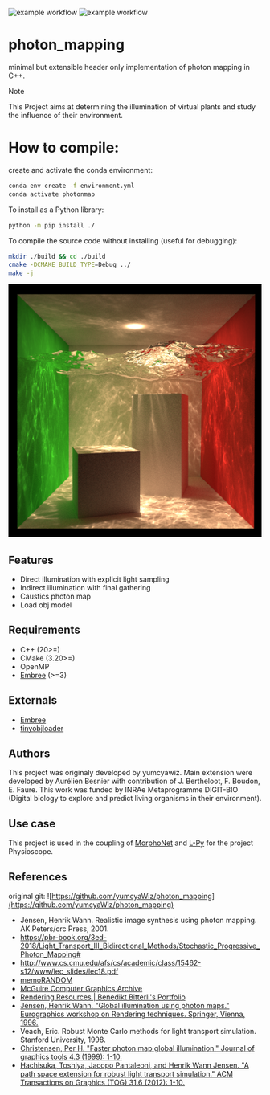 ![example workflow](https://github.com/AurelienBesnier/photon_mapping/actions/workflows/python-package-conda.yml/badge.svg)
![example workflow](https://github.com/AurelienBesnier/photon_mapping/blob/main/.github/workflows/build-docs-upload.yml/badge.svg)
# photon_mapping

minimal but extensible header only implementation of photon mapping in C++.


> [!NOTE]  
> This Project aims at determining the illumination of virtual plants and study
> the influence of their environment.

# How to compile:
create and activate the conda environment:
```bash
conda env create -f environment.yml
conda activate photonmap
```
To install as a Python library:
```bash
python -m pip install ./
```

To compile the source code without installing (useful for debugging):
```bash
mkdir ./build && cd ./build
cmake -DCMAKE_BUILD_TYPE=Debug ../
make -j
```

![](img/cornellbox-water_pm.png)

## Features

* Direct illumination with explicit light sampling
* Indirect illumination with final gathering
* Caustics photon map
* Load obj model

## Requirements

* C++ (20>=)
* CMake (3.20>=)
* OpenMP
* [Embree](https://github.com/embree/embree) (>=3)

## Externals

* [Embree](https://github.com/embree/embree)
* [tinyobjloader](https://github.com/tinyobjloader/tinyobjloader)

## Authors
This project was originaly developed by yumcyawiz. Main extension were developed by Aurélien Besnier with contribution of J. Bertheloot, F. Boudon, E. Faure.
This work was funded by INRAe Metaprogramme DIGIT-BIO (Digital biology to explore and predict living organisms in their environment). 

## Use case 
This project is used in the coupling of [MorphoNet](https://morphonet.org) and [L-Py](https://github.com/openalea/lpy) for the project Physioscope.

## References

original git: ![https://github.com/yumcyaWiz/photon_mapping](https://github.com/yumcyaWiz/photon_mapping)

* Jensen, Henrik Wann. Realistic image synthesis using photon mapping. AK Peters/crc Press, 2001.
* https://pbr-book.org/3ed-2018/Light_Transport_III_Bidirectional_Methods/Stochastic_Progressive_Photon_Mapping# 
* http://www.cs.cmu.edu/afs/cs/academic/class/15462-s12/www/lec_slides/lec18.pdf
* [memoRANDOM](https://rayspace.xyz/)
* [McGuire Computer Graphics Archive](http://casual-effects.com/data/)
* [Rendering Resources | Benedikt Bitterli's Portfolio](https://benedikt-bitterli.me/resources/)
* [Jensen, Henrik Wann. "Global illumination using photon maps." Eurographics workshop on Rendering techniques. Springer, Vienna, 1996.](https://link.springer.com/chapter/10.1007/978-3-7091-7484-5_3)
* Veach, Eric. Robust Monte Carlo methods for light transport simulation. Stanford University, 1998.
* [Christensen, Per H. "Faster photon map global illumination." Journal of graphics tools 4.3 (1999): 1-10.](https://doi.org/10.1080/10867651.1999.10487505)
* [Hachisuka, Toshiya, Jacopo Pantaleoni, and Henrik Wann Jensen. "A path space extension for robust light transport simulation." ACM Transactions on Graphics (TOG) 31.6 (2012): 1-10.](https://dl.acm.org/doi/10.1145/2366145.2366210)
